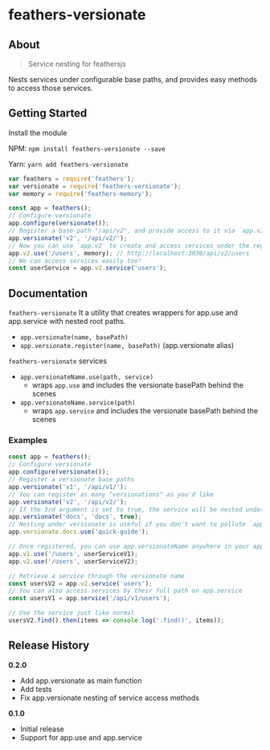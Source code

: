 
# feathers-versionate

## About
> Service nesting for feathersjs

Nests services under configurable base paths, and provides easy methods to access those services.

## Getting Started

Install the module  

NPM: `npm install feathers-versionate --save`  

Yarn: `yarn add feathers-versionate`

```js
var feathers = require('feathers');
var versionate = require('feathers-versionate');
var memory = require('feathers-memory');

const app = feathers();
// Configure versionate
app.configure(versionate());
// Register a base-path "/api/v2", and provide access to it via `app.v2`
app.versionate('v2', '/api/v2/');
// Now you can use `app.v2` to create and access services under the registered path!
app.v2.use('/users', memory); // http://localhost:3030/api/v2/users
// We can access services easily too!
const userService = app.v2.service('users');
```

## Documentation

`feathers-versionate` It a utility that creates wrappers for app.use and app.service with nested root paths.

* `app.versionate(name, basePath)`
* `app.versionate.register(name, basePath)` (app.versionate alias)

`feathers-versionate` services

* `app.versionateName.use(path, service)` 
  - wraps `app.use` and includes the versionate basePath behind the scenes
* `app.versionateName.service(path)` 
  - wraps `app.service` and includes the versionate basePath behind the scenes

### Examples

```js
const app = feathers();
// Configure versionate
app.configure(versionate());
// Register a versionate base paths
app.versionate('v1', '/api/v1/');
// You can register as many "versionations" as you'd like
app.versionate('v2', '/api/v2/');
// If the 3rd argument is set to true, the service will be nested under app.versionate
app.versionate('docs', 'docs', true);
// Nesting under versionate is useful if you don't want to pollute `app` with lots of children
app.versionate.docs.use('quick-guide');

// Once registered, you can use app.versionateName anywhere in your app!
app.v1.use('/users', userServiceV1);
app.v2.use('/users', userServiceV2);

// Retrieve a service through the versionate name
const usersV2 = app.v2.service('users');
// You can also access services by their full path on app.service
const usersV1 = app.service('/api/v1/users');

// Use the service just like normal
usersV2.find().then(items => console.log('.find()', items));

```

## Release History

__0.2.0__

- Add app.versionate as main function
- Add tests
- Fix app.versionate nesting of service access methods

__0.1.0__

- Initial release
- Support for app.use and app.service